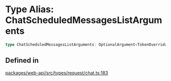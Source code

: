 # Type Alias: ChatScheduledMessagesListArguments

```ts
type ChatScheduledMessagesListArguments: OptionalArgument<TokenOverridable & CursorPaginationEnabled & OptionalTeamAssignable & Pick<TimelinePaginationEnabled, "latest" | "oldest"> & Partial<Channel>>;
```

## Defined in

[packages/web-api/src/types/request/chat.ts:183](https://github.com/slackapi/node-slack-sdk/blob/c15385ef93ccdde9702f52f7d1f445999203d794/packages/web-api/src/types/request/chat.ts#L183)
